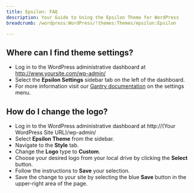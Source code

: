 ```yaml
---
title: Epsilon: FAQ
description: Your Guide to Using the Epsilon Theme for WordPress
breadcrumb: /wordpress:WordPress/!themes:Themes/epsilon:Epsilon

---
```


Where can I find theme settings?
-----
* Log in to the WordPress administrative dashboard at http://www.yoursite.com/wp-admin/
* Select the **Epsilon Settings** sidebar tab on the left of the dashboard.
* For more information visit our [Gantry documentation](http://gantry-framework.org/documentation/wordpress/configure/) on the settings menu.

How do I change the logo?
-----

* Log in to the WordPress administrative dashboard at http://(Your WordPress Site URL)/wp-admin/
* Select **Epsilon Theme** from the sidebar.
* Navigate to the **Style** tab.
* Change the **Logo** type to **Custom**.
* Choose your desired logo from your local drive by clicking the **Select** button.
* Follow the instructions to **Save** your selection.
* Save the change to your site by selecting the blue **Save** button in the upper-right area of the page.

[gantry]: http://gantry-framework.org/documentation/wordpress/configure/